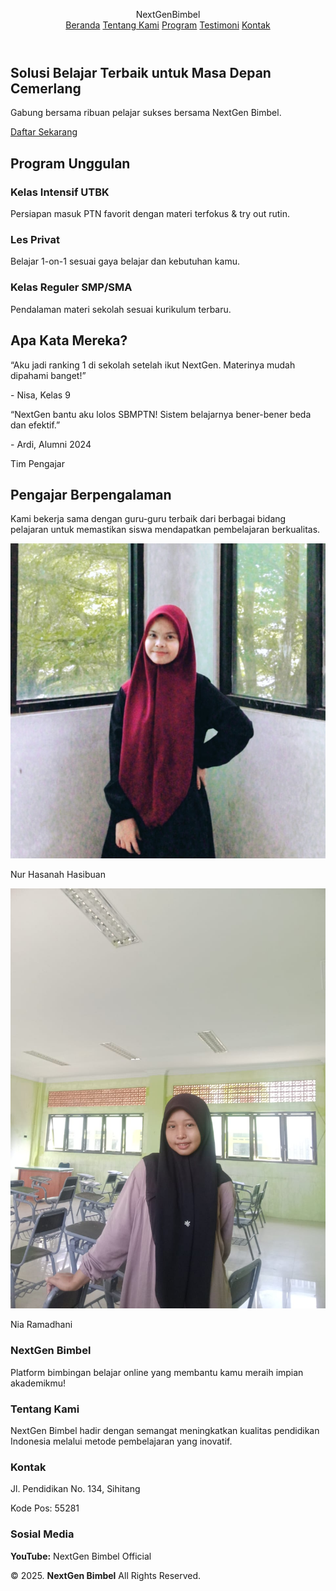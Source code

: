 <html lang="id">
<head>
  <meta charset="UTF-8" />
  <meta name="viewport" content="width=device-width, initial-scale=1.0" />
  <title>NextGen Bimbel</title>
  <style>
  :root {
    --primary: #6C63FF;
    --secondary: #00C9A7;
    --bg: #f9fbff;
    --text-dark: #2c3e50;
    --text-light: #ffffff;
  }

  * {
    margin: 0;
    padding: 0;
    box-sizing: border-box;
  }

  body {
    font-family: 'Segoe UI', sans-serif;
    background-color: var(--bg);
    color: var(--text-dark);
  }

  .container {
    width: 90%;
    max-width: 1200px;
    margin: 0 auto;
  }

  .header {
    background-color: var(--primary);
    color: var(--text-light);
    padding: 20px 0;
  }

  .logo {
    font-size: 1.8rem;
    font-weight: bold;
  }

  .logo span {
    color: var(--secondary);
  }

  .nav {
    display: flex;
    gap: 20px;
    margin-top: 10px;
    flex-wrap: wrap;
  }

  .nav a {
    color: var(--text-light);
    text-decoration: none;
    font-weight: 500;
  }

  .nav a:hover {
    text-decoration: underline;
  }

  .hero {
    background: linear-gradient(135deg, var(--primary), var(--secondary));
    color: var(--text-light);
    text-align: center;
    padding: 80px 20px;
  }

  .hero h1 {
    font-size: 2.8rem;
    margin-bottom: 15px;
  }

  .hero p {
    font-size: 1.2rem;
    margin-bottom: 30px;
  }

  .btn {
    background-color: #fff;
    color: var(--primary);
    padding: 12px 25px;
    font-weight: bold;
    border-radius: 8px;
    text-decoration: none;
    transition: all 0.3s;
  }

  .btn:hover {
    background-color: #e0e0ff;
  }

  .programs {
    padding: 60px 0;
    text-align: center;
  }

  .programs h2 {
    font-size: 2rem;
    margin-bottom: 40px;
    color: var(--primary);
  }

  .grid {
    display: grid;
    gap: 30px;
    grid-template-columns: repeat(auto-fit, minmax(250px, 1fr));
  }

  .card {
    background: #ffffff;
    padding: 25px;
    border-radius: 10px;
    box-shadow: 0 6px 16px rgba(0, 0, 0, 0.1);
  }

  .card h3 {
    color: var(--secondary);
    margin-bottom: 10px;
  }

  .testimonial {
    background-color: #eef3ff;
    padding: 60px 0;
    text-align: center;
  }

  .testimonial h2 {
    color: var(--primary);
    margin-bottom: 30px;
  }

  .testi {
    background-color: white;
    padding: 20px;
    border-radius: 10px;
    font-style: italic;
    box-shadow: 0 4px 12px rgba(0, 0, 0, 0.08);
  }

  .testi span {
    display: block;
    margin-top: 10px;
    font-weight: bold;
    color: var(--text-dark);
  }

  a.tbl-pink {
    background: #fc5185;
    border-radius: 20px;
    margin-top: 20px;
    padding: 15px 20px 15px 20px;
    color: #FFFFFF;
    cursor: pointer;
    font-weight: bold;
  }

  a.tbl-pink:hover {
    background: #3f72af;
    text-decoration: none;
  }

  p {
    margin: 10px 0px 10px 0px;
    padding: 10px 0px 10px 0px;
  }

  .tengah {
    text-align: center;
    width: 100%;
  }

  .tutor-list {
    width: 100%;
    position: relative;
    display: flex;
    flex-wrap: wrap;
  }

  .kartu-tutor {
    width: 20%;
    margin: 0 auto;
  }

  .kartu-tutor img {
    width: 80%;
    border-radius: 50%;
  }

  .kartu-tutor p {
    font-family: 'comic sans ms';
    font-weight: 800;
    font-size: 25px;
    text-align: center;
    color: #364f6b;
  }

  .partner-list {
    width: 100%;
    position: relative;
    display: flex;
    flex-wrap: wrap;
  }

  .kartu-partner {
    width: 20%;
    margin: 0 auto;
  }

  .kartu-partner img {
    width: 150px;
    border-radius: 50%;
  }

  #contact {
    background: #dedede;
    padding: 50px 0px 50px 0px;
  }

  .footer {
    width: 100%;
    position: relative;
    display: flex;
    flex-wrap: wrap;
    margin: auto;
  }

  .footer-section {
    width: 20%;
    margin: 0 auto;
  }

  h3 {
    font-family: 'comic sans ms';
    font-weight: 800;
    font-size: 30px;
    margin-bottom: 20px;
    color: #364f6b;
    width: 100%;
    line-height: 50px;
  }

  #copyright {
    text-align: center;
    width: 100%;
    padding: 50px 0px 50px 0px;
    margin-top: 50px;
  }

  @media screen and (max-width: 991.98px) {
    .wrapper {
      width: 90%;
    }
    .logo a {
      display: block;
      width: 100%;
      text-align: center;
    }
    nav .menu {
      width: 100%;
      margin: 0;
    }
    nav .menu ul {
      text-align: center;
      margin: auto;
      line-height: 60px;
    }
    nav .menu ul li {
      display: inline-block;
      float: none;
    }
    section {
      display: block;
    }
    section img {
      display: block;
      width: 100%;
      height: auto;
    }
    .kartu-tutor {
      width: 50%;
    }
    .kartu-partner {
      width: 50%;
    }
  }
  </style>
</head>
<body>

  <header class="header">
    <div class="container">
      <div class="logo">NextGen<span>Bimbel</span></div>
      <nav class="nav">
        <a href="#">Beranda</a>
        <a href="#">Tentang Kami</a>
        <a href="#">Program</a>
        <a href="#">Testimoni</a>
        <a href="#">Kontak</a>
      </nav>
    </div>
  </header>

  <section class="hero">
    <div class="container">
      <h1>Solusi Belajar Terbaik untuk Masa Depan Cemerlang</h1>
      <p>Gabung bersama ribuan pelajar sukses bersama NextGen Bimbel.</p>
      <a href="#" class="btn">Daftar Sekarang</a>
    </div>
  </section>

  <section class="programs">
    <div class="container">
      <h2>Program Unggulan</h2>
      <div class="grid">
        <div class="card">
          <h3>Kelas Intensif UTBK</h3>
          <p>Persiapan masuk PTN favorit dengan materi terfokus & try out rutin.</p>
        </div>
        <div class="card">
          <h3>Les Privat</h3>
          <p>Belajar 1-on-1 sesuai gaya belajar dan kebutuhan kamu.</p>
        </div>
        <div class="card">
          <h3>Kelas Reguler SMP/SMA</h3>
          <p>Pendalaman materi sekolah sesuai kurikulum terbaru.</p>
        </div>
      </div>
    </div>
  </section>

  <section class="testimonial">
    <div class="container">
      <h2>Apa Kata Mereka?</h2>
      <div class="grid">
        <div class="testi">
          <p>“Aku jadi ranking 1 di sekolah setelah ikut NextGen. Materinya mudah dipahami banget!”</p>
          <span>- Nisa, Kelas 9</span>
        </div>
        <div class="testi">
          <p>“NextGen bantu aku lolos SBMPTN! Sistem belajarnya bener-bener beda dan efektif.”</p>
          <span>- Ardi, Alumni 2024</span>
        </div>
      </div>
    </div>
  </section>

  <!-- Tutors Section -->
  <section id="tutors" class="tutors-section">
    <div class="tengah">
      <div class="kolom">
        <p class="deskripsi">Tim Pengajar</p>
        <h2>Pengajar Berpengalaman</h2>
        <p>Kami bekerja sama dengan guru-guru terbaik dari berbagai bidang pelajaran untuk memastikan siswa mendapatkan pembelajaran berkualitas.</p>
      </div>
      <div class="tutor-list">
        <div class="kartu-tutor">
          <img src="dan.jpeg" alt="Nur Hasanah Hasibuan" />
          <p>Nur Hasanah Hasibuan</p>
        </div>
        <div class="kartu-tutor">
          <img src="cani.jpeg" alt="Nia Ramadhani" />
          <p>Nia Ramadhani</p>
        </div>
      </div>
    </div>
  </section>

  <!-- Contact & Footer -->
  <footer id="contact">
    <div class="wrapper footer">
      <section class="footer-section">
        <h3>NextGen Bimbel</h3>
        <p>Platform bimbingan belajar online yang membantu kamu meraih impian akademikmu!</p>
      </section>
      <section class="footer-section">
        <h3>Tentang Kami</h3>
        <p>NextGen Bimbel hadir dengan semangat meningkatkan kualitas pendidikan Indonesia melalui metode pembelajaran yang inovatif.</p>
      </section>
      <section class="footer-section">
        <h3>Kontak</h3>
        <p>Jl. Pendidikan No. 134, Sihitang</p>
        <p>Kode Pos: 55281</p>
      </section>
      <section class="footer-section">
        <h3>Sosial Media</h3>
        <p><strong>YouTube:</strong> NextGen Bimbel Official</p>
      </section>
    </div>
    <div id="copyright">
      <div class="wrapper">&copy; 2025. <b>NextGen Bimbel</b> All Rights Reserved.</div>
    </div>
  </footer>
</body>
</html>
